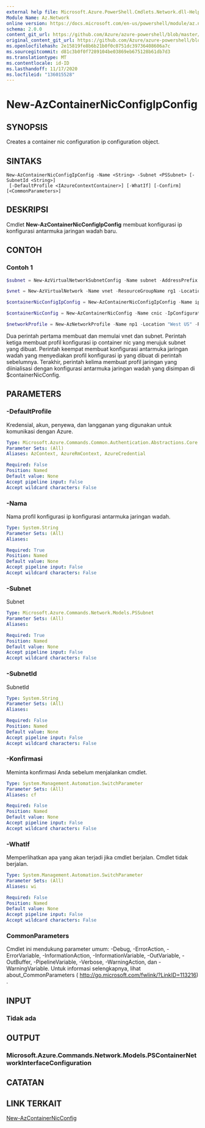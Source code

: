 ```yaml
---
external help file: Microsoft.Azure.PowerShell.Cmdlets.Network.dll-Help.xml
Module Name: Az.Network
online version: https://docs.microsoft.com/en-us/powershell/module/az.network/new-AzContainerNicconfigipconfig
schema: 2.0.0
content_git_url: https://github.com/Azure/azure-powershell/blob/master/src/Network/Network/help/New-AzContainerNicConfigIpConfig.md
original_content_git_url: https://github.com/Azure/azure-powershell/blob/master/src/Network/Network/help/New-AzContainerNicConfigIpConfig.md
ms.openlocfilehash: 2e15819fe8b6b21b0f0c0751dc39736408606a7c
ms.sourcegitcommit: d81c3b0f0f7289104be03869eb675128b61db7d3
ms.translationtype: MT
ms.contentlocale: id-ID
ms.lasthandoff: 11/17/2020
ms.locfileid: "136015528"
---
```

# New-AzContainerNicConfigIpConfig

## SYNOPSIS
Creates a container nic configuration ip configuration object.

## SINTAKS

```
New-AzContainerNicConfigIpConfig -Name <String> -Subnet <PSSubnet> [-SubnetId <String>]
 [-DefaultProfile <IAzureContextContainer>] [-WhatIf] [-Confirm] [<CommonParameters>]
```

## DESKRIPSI
Cmdlet **New-AzContainerNicConfigIpConfig** membuat konfigurasi ip konfigurasi antarmuka jaringan wadah baru. 

## CONTOH

### Contoh 1
```powershell
$subnet = New-AzVirtualNetworkSubnetConfig -Name subnet -AddressPrefix 10.0.1.0/24

$vnet = New-AzVirtualNetwork -Name vnet -ResourceGroupName rg1 -Location "West US" -AddressPrefix 10.0.0.0/16 -Subnet $subnet

$containerNicConfigIpConfig = New-AzContainerNicConfigIpConfig -Name ipconfigprofile1 -Subnet $vnet.Subnets[0]

$containerNicConfig = New-AzContainerNicConfig -Name cnic -IpConfiguration containerNicConfigIpConfig

$networkProfile = New-AzNetworkProfile -Name np1 -Location "West US" -ResourceGroupName rg1 -ContainerNetworkInterfaceConfiguration $containerNicConfig
```

Dua perintah pertama membuat dan memulai vnet dan subnet. Perintah ketiga membuat profil konfigurasi ip container nic yang merujuk subnet yang dibuat. Perintah keempat membuat konfigurasi antarmuka jaringan wadah yang menyediakan profil konfigurasi ip yang dibuat di perintah sebelumnya. Terakhir, perintah kelima membuat profil jaringan yang diinialisasi dengan konfigurasi antarmuka jaringan wadah yang disimpan di $containerNicConfig.

## PARAMETERS

### -DefaultProfile
Kredensial, akun, penyewa, dan langganan yang digunakan untuk komunikasi dengan Azure.

```yaml
Type: Microsoft.Azure.Commands.Common.Authentication.Abstractions.Core.IAzureContextContainer
Parameter Sets: (All)
Aliases: AzContext, AzureRmContext, AzureCredential

Required: False
Position: Named
Default value: None
Accept pipeline input: False
Accept wildcard characters: False
```

### -Nama
Nama profil konfigurasi ip konfigurasi antarmuka jaringan wadah.

```yaml
Type: System.String
Parameter Sets: (All)
Aliases:

Required: True
Position: Named
Default value: None
Accept pipeline input: False
Accept wildcard characters: False
```

### -Subnet
Subnet

```yaml
Type: Microsoft.Azure.Commands.Network.Models.PSSubnet
Parameter Sets: (All)
Aliases:

Required: True
Position: Named
Default value: None
Accept pipeline input: False
Accept wildcard characters: False
```

### -SubnetId
SubnetId

```yaml
Type: System.String
Parameter Sets: (All)
Aliases:

Required: False
Position: Named
Default value: None
Accept pipeline input: False
Accept wildcard characters: False
```

### -Konfirmasi
Meminta konfirmasi Anda sebelum menjalankan cmdlet.

```yaml
Type: System.Management.Automation.SwitchParameter
Parameter Sets: (All)
Aliases: cf

Required: False
Position: Named
Default value: None
Accept pipeline input: False
Accept wildcard characters: False
```

### -WhatIf
Memperlihatkan apa yang akan terjadi jika cmdlet berjalan.
Cmdlet tidak berjalan.

```yaml
Type: System.Management.Automation.SwitchParameter
Parameter Sets: (All)
Aliases: wi

Required: False
Position: Named
Default value: None
Accept pipeline input: False
Accept wildcard characters: False
```

### CommonParameters
Cmdlet ini mendukung parameter umum: -Debug, -ErrorAction, -ErrorVariable, -InformationAction, -InformationVariable, -OutVariable, -OutBuffer, -PipelineVariable, -Verbose, -WarningAction, dan -WarningVariable. Untuk informasi selengkapnya, lihat about_CommonParameters ( http://go.microsoft.com/fwlink/?LinkID=113216) .

## INPUT

### Tidak ada

## OUTPUT

### Microsoft.Azure.Commands.Network.Models.PSContainerNetworkInterfaceConfiguration

## CATATAN

## LINK TERKAIT

[New-AzContainerNicConfig](./New-AzContainerNicConfig.md)
